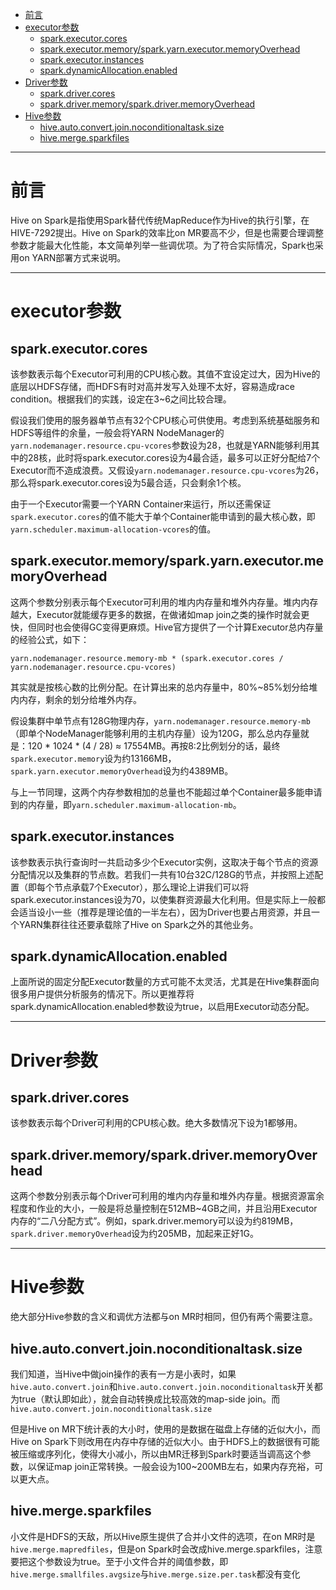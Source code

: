 * [前言](#%E5%89%8D%E8%A8%80)
* [executor参数](#executor%E5%8F%82%E6%95%B0)
  * [spark\.executor\.cores](#sparkexecutorcores)
  * [spark\.executor\.memory/spark\.yarn\.executor\.memoryOverhead](#sparkexecutormemorysparkyarnexecutormemoryoverhead)
  * [spark\.executor\.instances](#sparkexecutorinstances)
  * [spark\.dynamicAllocation\.enabled](#sparkdynamicallocationenabled)
* [Driver参数](#driver%E5%8F%82%E6%95%B0)
  * [spark\.driver\.cores](#sparkdrivercores)
  * [spark\.driver\.memory/spark\.driver\.memoryOverhead](#sparkdrivermemorysparkdrivermemoryoverhead)
* [Hive参数](#hive%E5%8F%82%E6%95%B0)
  * [hive\.auto\.convert\.join\.noconditionaltask\.size](#hiveautoconvertjoinnoconditionaltasksize)
  * [hive\.merge\.sparkfiles](#hivemergesparkfiles)
  
  
---

# 前言

Hive on Spark是指使用Spark替代传统MapReduce作为Hive的执行引擎，在HIVE-7292提出。Hive on Spark的效率比on MR要高不少，但是也需要合理调整参数才能最大化性能，本文简单列举一些调优项。为了符合实际情况，Spark也采用on YARN部署方式来说明。

----
# executor参数
## spark.executor.cores
该参数表示每个Executor可利用的CPU核心数。其值不宜设定过大，因为Hive的底层以HDFS存储，而HDFS有时对高并发写入处理不太好，容易造成race condition。根据我们的实践，设定在3~6之间比较合理。

假设我们使用的服务器单节点有32个CPU核心可供使用。考虑到系统基础服务和HDFS等组件的余量，一般会将YARN NodeManager的`yarn.nodemanager.resource.cpu-vcores`参数设为28，也就是YARN能够利用其中的28核，此时将spark.executor.cores设为4最合适，最多可以正好分配给7个Executor而不造成浪费。又假设`yarn.nodemanager.resource.cpu-vcores`为26，那么将spark.executor.cores设为5最合适，只会剩余1个核。

由于一个Executor需要一个YARN Container来运行，所以还需保证`spark.executor.cores`的值不能大于单个Container能申请到的最大核心数，即`yarn.scheduler.maximum-allocation-vcores`的值。



## spark.executor.memory/spark.yarn.executor.memoryOverhead
这两个参数分别表示每个Executor可利用的堆内内存量和堆外内存量。堆内内存越大，Executor就能缓存更多的数据，在做诸如map join之类的操作时就会更快，但同时也会使得GC变得更麻烦。Hive官方提供了一个计算Executor总内存量的经验公式，如下：

`yarn.nodemanager.resource.memory-mb * (spark.executor.cores / yarn.nodemanager.resource.cpu-vcores)`

其实就是按核心数的比例分配。在计算出来的总内存量中，80%~85%划分给堆内内存，剩余的划分给堆外内存。



假设集群中单节点有128G物理内存，`yarn.nodemanager.resource.memory-mb`（即单个NodeManager能够利用的主机内存量）设为120G，那么总内存量就是：120 * 1024 * (4 / 28) ≈ 17554MB。再按8:2比例划分的话，最终`spark.executor.memory`设为约13166MB，`spark.yarn.executor.memoryOverhead`设为约4389MB。



与上一节同理，这两个内存参数相加的总量也不能超过单个Container最多能申请到的内存量，即`yarn.scheduler.maximum-allocation-mb`。



## spark.executor.instances
该参数表示执行查询时一共启动多少个Executor实例，这取决于每个节点的资源分配情况以及集群的节点数。若我们一共有10台32C/128G的节点，并按照上述配置（即每个节点承载7个Executor），那么理论上讲我们可以将spark.executor.instances设为70，以使集群资源最大化利用。但是实际上一般都会适当设小一些（推荐是理论值的一半左右），因为Driver也要占用资源，并且一个YARN集群往往还要承载除了Hive on Spark之外的其他业务。



## spark.dynamicAllocation.enabled
上面所说的固定分配Executor数量的方式可能不太灵活，尤其是在Hive集群面向很多用户提供分析服务的情况下。所以更推荐将spark.dynamicAllocation.enabled参数设为true，以启用Executor动态分配。


---
# Driver参数
## spark.driver.cores
该参数表示每个Driver可利用的CPU核心数。绝大多数情况下设为1都够用。

## spark.driver.memory/spark.driver.memoryOverhead
这两个参数分别表示每个Driver可利用的堆内内存量和堆外内存量。根据资源富余程度和作业的大小，一般是将总量控制在512MB~4GB之间，并且沿用Executor内存的“二八分配方式”。例如，spark.driver.memory可以设为约819MB，`spark.driver.memoryOverhead`设为约205MB，加起来正好1G。


---
# Hive参数
绝大部分Hive参数的含义和调优方法都与on MR时相同，但仍有两个需要注意。



## hive.auto.convert.join.noconditionaltask.size
我们知道，当Hive中做join操作的表有一方是小表时，如果`hive.auto.convert.join`和`hive.auto.convert.join.noconditionaltask`开关都为true（默认即如此），就会自动转换成比较高效的map-side join。而`hive.auto.convert.join.noconditionaltask.size`


但是Hive on MR下统计表的大小时，使用的是数据在磁盘上存储的近似大小，而Hive on Spark下则改用在内存中存储的近似大小。由于HDFS上的数据很有可能被压缩或序列化，使得大小减小，所以由MR迁移到Spark时要适当调高这个参数，以保证map join正常转换。一般会设为100~200MB左右，如果内存充裕，可以更大点。



## hive.merge.sparkfiles
小文件是HDFS的天敌，所以Hive原生提供了合并小文件的选项，在on  MR时是`hive.merge.mapredfiles`，但是on Spark时会改成hive.merge.sparkfiles，注意要把这个参数设为true。至于小文件合并的阈值参数，即`hive.merge.smallfiles.avgsize`与`hive.merge.size.per.task`都没有变化
